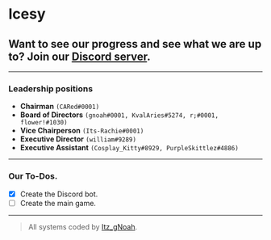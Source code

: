 # Icesy
## Want to see our progress and see what we are up to? Join our [Discord server](https://discord.gg/dnEYZh8DXv).
---
### Leadership positions
- **Chairman** `(CARed#0001)`
- **Board of Directors** `(gnoah#0001, KvalAries#5274, r;#0001, flower!#1030)`
- **Vice Chairperson** `(Its-Rachie#0001)`
- **Executive Director** `(william#9289)`
- **Executive Assistant** `(Cosplay_Kitty#8929, PurpleSkittlez#4886)`
---
### Our To-Dos.
  - [X] Create the Discord bot.
  - [ ] Create the main game.
---
> All systems coded by [Itz_gNoah](https://github.com/gnoahg).
